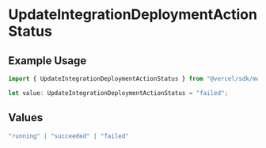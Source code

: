 # UpdateIntegrationDeploymentActionStatus

## Example Usage

```typescript
import { UpdateIntegrationDeploymentActionStatus } from "@vercel/sdk/models/updateintegrationdeploymentactionop.js";

let value: UpdateIntegrationDeploymentActionStatus = "failed";
```

## Values

```typescript
"running" | "succeeded" | "failed"
```